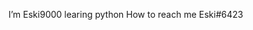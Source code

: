 I’m Eski9000
learing python
How to reach me Eski#6423

<!---
Eski9000/Eski9000 is a ✨ special ✨ repository because its `README.md` (this file) appears on your GitHub profile.
You can click the Preview link to take a look at your changes.
--->
